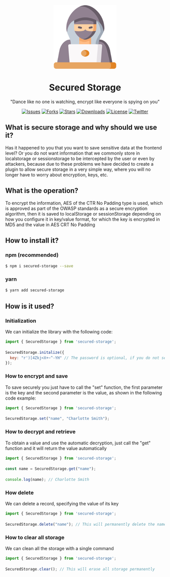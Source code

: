 <div align="center">
    <img src="./.github/logo.png" width="200px">
  <h1>Secured Storage</h1>
</div>
<p align="center">
  "Dance like no one is watching, encrypt like everyone is spying on you"
</p>
<p align="center">
   <a href=""><img src="https://img.shields.io/github/issues/gerardofloresdev/SecuredStorage" alt="Issues"></a>
   <a href=""><img src="https://img.shields.io/github/forks/gerardofloresdev/SecuredStorage" alt="Forks"></a>
   <a href=""><img src="https://img.shields.io/github/stars/gerardofloresdev/SecuredStorage" alt="Stars"></a>
    <a href=""><img src="https://img.shields.io/npm/dm/SecuredStorage?style=flat-square" alt="Downloads"></a>
   <a href=""><img src="https://img.shields.io/github/license/gerardofloresdev/SecuredStorage" alt="License"></a>
   <a href=""><img src="https://img.shields.io/twitter/url?url=https%3A%2F%2Fgithub.com%2Fgerardofloresdev%2FSecuredStorage" alt="Twitter"></a>
</p>

## What is secure storage and why should we use it?

Has it happened to you that you want to save sensitive data at the frontend level? Or you do not want information that we commonly store in localstorage or sessionstorage to be intercepted by the user or even by attackers, because due to these problems we have decided to create a plugin to allow secure storage in a very simple way, where you will no longer have to worry about encryption, keys, etc.

## What is the operation?

To encrypt the information, AES of the CTR No Padding type is used, which is approved as part of the OWASP standards as a secure encryption algorithm, then it is saved to localStorage or sessionStorage depending on how you configure it in key/value format, for which the key is encrypted in MD5 and the value in AES CRT No Padding

## How to install it?

### npm (recommended)

```bash
$ npm i secured-storage --save
```

### yarn

```bash
$ yarn add secured-storage
```

## How is it used?

### Initialization

We can initialize the library with the following code:

```js
import { SecuredStorage } from 'secured-storage';

SecuredStorage.initalize({
  key: "r')[4Zkj<X+~^-YH" // The password is optional, if you do not send it, it is automatically generated following the strictest standards
});
```

### How to encrypt and save

To save securely you just have to call the "set" function, the first parameter is the key and the second parameter is the value, as shown in the following code example:

```js
import { SecuredStorage } from 'secured-storage';

SecuredStorage.set("name", "Charlotte Smith");
```

### How to decrypt and retrieve

To obtain a value and use the automatic decryption, just call the "get" function and it will return the value automatically

```js
import { SecuredStorage } from 'secured-storage';

const name = SecuredStorage.get("name");

console.log(name); // Charlotte Smith
```

### How delete

We can delete a record, specifying the value of its key

```js
import { SecuredStorage } from 'secured-storage';

SecuredStorage.delete("name"); // This will permanently delete the name attribute
```

### How to clear all storage

We can clean all the storage with a single command

```js
import { SecuredStorage } from 'secured-storage';

SecuredStorage.clear(); // This will erase all storage permanently
```